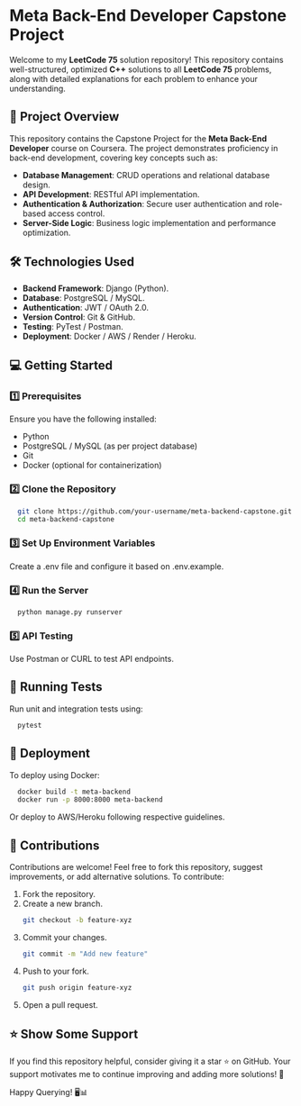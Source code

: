 # **Meta Back-End Developer Capstone Project**

Welcome to my **LeetCode 75** solution repository! This repository contains well-structured, optimized **C++** solutions to all **LeetCode 75** problems, along with detailed explanations for each problem to enhance your understanding.

## 📌 **Project Overview** 
This repository contains the Capstone Project for the **Meta Back-End Developer** course on Coursera. The project demonstrates proficiency in back-end development, covering key concepts such as:
- **Database Management**: CRUD operations and relational database design.
- **API Development**: RESTful API implementation.
- **Authentication & Authorization**: Secure user authentication and role-based access control.
- **Server-Side Logic**: Business logic implementation and performance optimization.


## 🛠️ **Technologies Used**  
- **Backend Framework**: Django (Python).
- **Database**: PostgreSQL / MySQL.
- **Authentication**: JWT / OAuth 2.0.
- **Version Control**: Git & GitHub.
- **Testing**: PyTest / Postman.
- **Deployment**: Docker / AWS / Render / Heroku.

## 💻 **Getting Started**

### 1️⃣ **Prerequisites**
Ensure you have the following installed:
- Python
- PostgreSQL / MySQL (as per project database)
- Git
- Docker (optional for containerization)

### 2️⃣ **Clone the Repository**
```sh
  git clone https://github.com/your-username/meta-backend-capstone.git
  cd meta-backend-capstone
```

### 3️⃣ **Set Up Environment Variables** 
Create a .env file and configure it based on .env.example.

### 4️⃣ **Run the Server**
```sh
  python manage.py runserver
```
### 5️⃣ API Testing 
Use Postman or CURL to test API endpoints.

## 🧪 Running Tests
Run unit and integration tests using:
```sh
  pytest
```

## 🚀 **Deployment**
To deploy using Docker:
```sh
  docker build -t meta-backend
  docker run -p 8000:8000 meta-backend
```
Or deploy to AWS/Heroku following respective guidelines.

## 🤝 **Contributions**
Contributions are welcome! Feel free to fork this repository, suggest improvements, or add alternative solutions. To contribute:
1. Fork the repository.
2. Create a new branch.
   ```sh
   git checkout -b feature-xyz
3. Commit your changes.
   ```sh
   git commit -m "Add new feature"
4. Push to your fork.
   ```sh
   git push origin feature-xyz
5. Open a pull request.

## ⭐ **Show Some Support**
If you find this repository helpful, consider giving it a star ⭐ on GitHub. Your support motivates me to continue improving and adding more solutions! 🚀

Happy Querying! 🖥️📊
